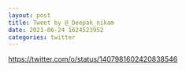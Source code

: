 ```yaml
--- 
layout: post 
title: Tweet by @_Deepak_nikam 
date: 2021-06-24 1624523952 
categories: twitter 
--- 
```

https://twitter.com/o/status/1407981602420838546